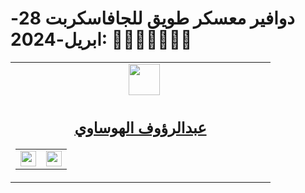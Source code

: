 # دوافير معسكر طويق للجافاسكربت 28-ابريل-2024: 👨‍💻👩‍💻🧑🏻‍💻

<!-- CONTRIBUTER -->
<table  align="center">
    <!--=== قم بنسخ هذه الجزئية ابتداءً من هذا السطر و انتهاءً بالسطر المذكور في الأسفل ===-->
    <tr>
        <td align="center" width="400">
        &nbsp;&nbsp
            <a href="https://github.com/ARFHSI">
                <img src="https://avatars.githubusercontent.com/u/113468755?v=4" width="50">
                <h2> عبدالرؤوف الهوساوي</h2>
            </a>       
            <table>
                <tr> 
                    <!-- LINKED IN -->
                    <td>
                        <a href="https://www.linkedin.com/in/abdulraouf-hsi/">
                            <img src="https://media.licdn.com/dms/image/C4E03AQGYUob7f6CwPQ/profile-displayphoto-shrink_800_800/0/1656320192462?e=1721260800&v=beta&t=XZC8XjNHvIBTTiBBpUzEPWdz6RJO5pP6gJxbmQESOBs" width="25">
                        </a>
                    </td>
                    <!--// LINKED IN //-->
                    <!-- GITHUB -->
                    <td>
                        <a href="https://github.com/ARFHSI">
                            <img src="https://avatars.githubusercontent.com/u/113468755?s=400&u=95804fa31f8c0db24d40e1fad626f8502c18eed9&v=4" width="25">
                        </a>
                    </td>
                    <!--// GITHUB //-->
                </tr>
            </table>            
        </td>
    </tr>
    <!-- ======== نهاية مكان النسخ ========= -->

</table>
